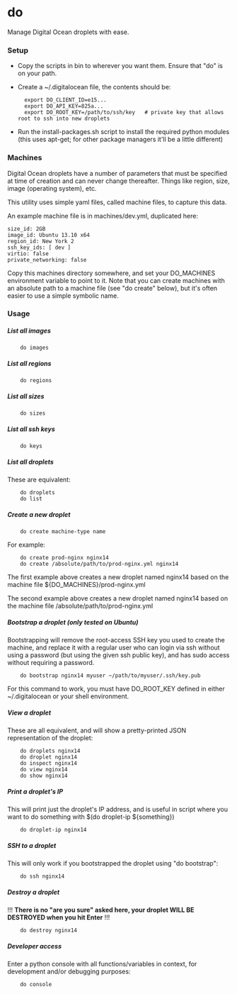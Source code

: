 do
======

Manage Digital Ocean droplets with ease.

### Setup

* Copy the scripts in bin to wherever you want them. Ensure that "do" is on your path.
* Create a ~/.digitalocean file, the contents should be:

        export DO_CLIENT_ID=e15...
        export DO_API_KEY=825a...
        export DO_ROOT_KEY=/path/to/ssh/key   # private key that allows root to ssh into new droplets

* Run the install-packages.sh script to install the required python modules (this uses apt-get; for other package managers it'll be a little different)

### Machines
Digital Ocean droplets have a number of parameters that must be specified at time of creation and can never change thereafter.
Things like region, size, image (operating system), etc.

This utility uses simple yaml files, called machine files, to capture this data.

An example machine file is in machines/dev.yml, duplicated here:

    size_id: 2GB
    image_id: Ubuntu 13.10 x64
    region_id: New York 2
    ssh_key_ids: [ dev ]
    virtio: false
    private_networking: false

Copy this machines directory somewhere, and set your DO_MACHINES environment variable to point to it.
Note that you can create machines with an absolute path to a machine file (see "do create" below), but it's often easier to use a simple symbolic name.

### Usage

##### List all images

        do images
##### List all regions

        do regions
##### List all sizes

        do sizes
##### List all ssh keys

        do keys
##### List all droplets
These are equivalent:

        do droplets
        do list

##### Create a new droplet

        do create machine-type name
For example:

        do create prod-nginx nginx14
        do create /absolute/path/to/prod-nginx.yml nginx14
The first example above creates a new droplet named nginx14 based on the machine file ${DO_MACHINES}/prod-nginx.yml

The second example above creates a new droplet named nginx14 based on the machine file /absolute/path/to/prod-nginx.yml


#####  Bootstrap a droplet (only tested on Ubuntu)
Bootstrapping will remove the root-access SSH key you used to create the machine, and replace
it with a regular user who can login via ssh without using a password (but using the given ssh public key), and
has sudo access without requiring a password.

        do bootstrap nginx14 myuser ~/path/to/myuser/.ssh/key.pub
For this command to work, you must have DO_ROOT_KEY defined in either ~/.digitalocean or your shell environment.

##### View a droplet
These are all equivalent, and will show a pretty-printed JSON representation of the droplet:

        do droplets nginx14
        do droplet nginx14
        do inspect nginx14
        do view nginx14
        do show nginx14

##### Print a droplet's IP
This will print just the droplet's IP address, and is useful in script where you want to do something with $(do droplet-ip ${something})

        do droplet-ip nginx14

##### SSH to a droplet
This will only work if you bootstrapped the droplet using "do bootstrap":

        do ssh nginx14

##### Destroy a droplet
!!! **There is no "are you sure" asked here, your droplet WILL BE DESTROYED when you hit Enter** !!!

        do destroy nginx14

##### Developer access
Enter a python console with all functions/variables in context, for development and/or debugging purposes:

        do console
